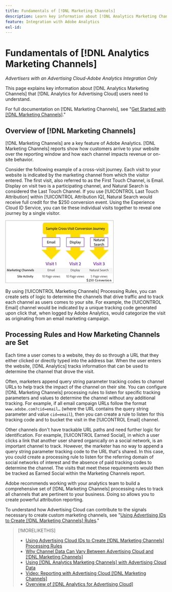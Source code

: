 ```yaml
---
title: Fundamentals of [!DNL Marketing Channels]
description: Learn key information about [!DNL Analytics Marketing Channels] that [!DNL Analytics for Advertising Cloud] users should understand.
feature: Integration with Adobe Analytics
exl-id: 
---
```

# Fundamentals of [!DNL Analytics Marketing Channels]

*Advertisers with an Advertising Cloud-Adobe Analytics Integration Only*

This page explains key information about [!DNL Analytics Marketing Channels] that [!DNL Analytics for Advertising Cloud] users need to understand.

For full documentation on [!DNL Marketing Channels], see "[Get Started with [!DNL Marketing Channels]](https://experienceleague.adobe.com/docs/analytics/components/marketing-channels/c-getting-started-mchannel.html)."

## Overview of [!DNL Marketing Channels]

[!DNL Marketing Channels] are a key feature of Adobe Analytics. [!DNL Marketing Channels] reports show how customers arrive to your website over the reporting window and how each channel impacts revenue or on-site behavior.

Consider the following example of a cross-visit journey. Each visit to your website is indicated by the marketing channel from which the visitor entered. The first visit, also referred to as the First Touch Channel, is Email. Display on visit two is a participating channel, and Natural Search is considered the Last Touch Channel. If you use [!UICONTROL Last Touch Attribution] within [!UICONTROL Attribution IQ], Natural Search would receive full credit for the $250 conversion event. Using the Experience Cloud ID Service, you can tie these individual visits together to reveal one journey by a single visitor.

![Example cross-visit conversion journey in Marketing Channels](/help/integrations/assets/a4adc-mc-sample-journey.png)

By using [!UICONTROL Marketing Channels] Processing Rules, you can create sets of logic to determine the channels that drive traffic and to track each channel as users comes to your site. For example, the [!UICONTROL Email] channel would be indicated by a unique tracking code generated upon click that, when logged by Adobe Analytics, would categorize the visit as originating from an email marketing campaign.

## Processing Rules and How Marketing Channels are Set

Each time a user comes to a website, they do so through a URL that they either clicked or directly typed into the address bar. When the user enters the website, [!DNL Analytics] tracks information that can be used to determine the channel that drove the visit.

Often, marketers append query string parameter tracking codes to channel URLs to help track the impact of the channel on their site. You can configure [!DNL Marketing Channels] processing rules to listen for specific tracking parameters and values to determine the channel without any additional tracking. For example, if all email campaign URLs follow the format `www.adobe.com?cid=email…` (where the URL contains the query string parameter and value `cid=email`), then you can create a rule to listen for this tracking code and to bucket the visit in the [!UICONTROL Email] channel.

Other channels don't have trackable URL paths and need further logic for identification. For example, [!UICONTROL Earned Social], in which a user clicks a link that another user shared organically on a social network, is an important channel to track. However, the marketer has no way to append a query string parameter tracking code to the URL that's shared. In this case, you could create a processing rule to listen for the referring domain of social networks of interest and the absence of paid tracking codes to determine the channel. The visits that meet these requirements would then be tracked as Earned Social within the Marketing Channels report.

Adobe recommends working with your analytics team to build a comprehensive set of [!DNL Marketing Channels] processing rules to track all channels that are pertinent to your business. Doing so allows you to create powerful attribution reporting.

To understand how Advertising Cloud can contribute to the signals necessary to create custom marketing channels, see "[Using Advertising IDs to Create [!DNL Marketing Channels] Rules](mc-ids.md)."

>[!MORELIKETHIS]
>
>* [Using Advertising Cloud IDs to Create [!DNL Marketing Channels] Processing Rules](mc-ids.md)
>* [Why Channel Data Can Vary Between Advertising Cloud and [!DNL Marketing Channels]](mc-data-variances.md)
>* [Using [!DNL Analytics Marketing Channels] with Advertising Cloud Data](mc-ac-data.md)
>* [Video: Reporting with Advertising Cloud [!DNL Marketing Channels]](https://experienceleague.adobe.com/docs/advertising-cloud-learn/tutorials/analytics/analytics-reporting-a4adc.html)
>* [Overview of [!DNL Analytics for Advertising Cloud]](/help/integrations/analytics/overview.md)

